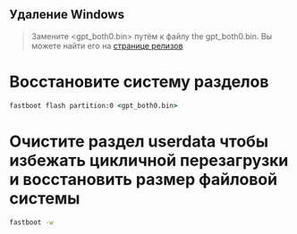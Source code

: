 ﻿## Удаление Windows


> Замените <gpt_both0.bin> путём к файлу the gpt_both0.bin. Вы можете найти его на [странице релизов](../../../../releases/)


# Восстановите систему разделов

```cmd
fastboot flash partition:0 <gpt_both0.bin>
```

# Очистите раздел userdata чтобы избежать цикличной перезагрузки и восстановить размер файловой системы 
```cmd
fastboot -w
```
